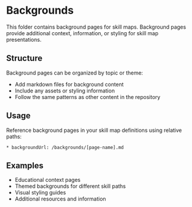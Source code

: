 # Backgrounds

This folder contains background pages for skill maps. Background pages provide additional context, information, or styling for skill map presentations.

## Structure

Background pages can be organized by topic or theme:
- Add markdown files for background content
- Include any assets or styling information
- Follow the same patterns as other content in the repository

## Usage

Reference background pages in your skill map definitions using relative paths:
```
* backgroundUrl: /backgrounds/[page-name].md
```

## Examples

- Educational context pages
- Themed backgrounds for different skill paths  
- Visual styling guides
- Additional resources and information